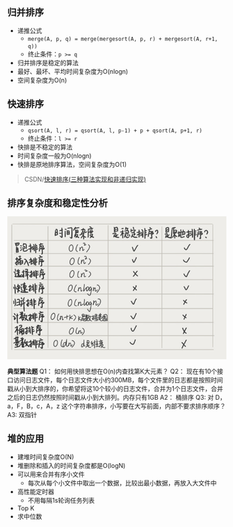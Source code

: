 ## 归并排序
- 递推公式
  - `merge(A, p, q) = merge(mergesort(A, p, r) + mergesort(A, r+1, q))`
  - 终止条件：`p >= q` 
- 归并排序是稳定的算法
- 最好、最坏、平均时间复杂度为O(nlogn)
- 空间复杂度为O(n)

## 快速排序
- 递推公式
  - `qsort(A, l, r) = qsort(A, l, p-1) + p + qsort(A, p+1, r) `
  - 终止条件：`l >= r`
- 快排是不稳定的算法
- 时间复杂度一般为O(nlogn)
- 快排是原地排序算法，空间复杂度为O(1)
> CSDN/[快速排序(三种算法实现和非递归实现)](https://blog.csdn.net/qq_36528114/article/details/78667034)

## 排序复杂度和稳定性分析

<div align="center"><img src="../_image/sort_fig1.png" width=""/></div>

**典型算法题**
Q1： 如何用快排思想在O(n)内查找第K大元素？
Q2： 现在有10个接口访问日志文件，每个日志文件大小约300MB，每个文件里的日志都是按照时间戳从小到大排序的，你希望将这10个较小的日志文件，合并为1个日志文件，合并之后的日志仍然按照时间戳从小到大排列。内存只有1GB
A2： 桶排序
Q3: 对 D，a，F，B，c，A，z 这个字符串排序，小写要在大写前面，内部不要求排序顺序？
A3: 双指针


## 堆的应用
- 建堆时间复杂度O(N)
- 堆删除和插入的时间复杂度都是O(logN)
- 可以用来合并有序小文件
  - 每次从每个小文件中取出一个数据，比较出最小数据，再放入大文件中
- 高性能定时器
  - 不用每隔1s轮询任务列表
- Top K
- 求中位数